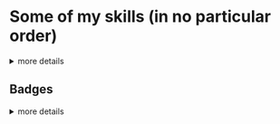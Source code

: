 <!--
**Jonadabe/Jonadabe** is a ✨ _special_ ✨ repository because its `README.md` (this file) appears on your GitHub profile.

Here are some ideas to get you started:

- 🔭 I’m currently working on ...
- 🌱 I’m currently learning ...
- 👯 I’m looking to collaborate on ...
- 🤔 I’m looking for help with ...
- 💬 Ask me about ...
- 📫 How to reach me: ...
- 😄 Pronouns: ...
- ⚡ Fun fact: ...

# 42lisboa.com

## C Piscine
<details>
	<summary>more details</summary>

![cosvaldo's 42 stats](https://badge42.vercel.app/api/v2/clal41ydp00350gmndds1fjrl/stats?cursusId=9&coalitionId=111)

<details>
	<summary>source</summary>

###### Thank you Jae Seo Kim https://github.com/JaeSeoKim/badge42

</details>

### C piscine Shell 00
![cosvaldo's 42 C Piscine Shell 00 Score](https://badge42.vercel.app/api/v2/clal41ydp00350gmndds1fjrl/project/2766611)

### C Piscine Shell 01
![cosvaldo's 42 C Piscine Shell 01 Score](https://badge42.vercel.app/api/v2/clal41ydp00350gmndds1fjrl/project/2766851)

### C Piscine C 00
![cosvaldo's 42 C Piscine C 01 Score](https://badge42.vercel.app/api/v2/clal41ydp00350gmndds1fjrl/project/2780076)

### C Piscine C 01
![cosvaldo's 42 C Piscine C 01 Score](https://badge42.vercel.app/api/v2/clal41ydp00350gmndds1fjrl/project/2780076)

### C Piscine C 02
![cosvaldo's 42 C Piscine C 02 Score](https://badge42.vercel.app/api/v2/clal41ydp00350gmndds1fjrl/project/2784731)

### C Piscine C 03
![cosvaldo's 42 C Piscine C 03 Score](https://badge42.vercel.app/api/v2/clal41ydp00350gmndds1fjrl/project/2793931)

### C Piscine C 04
![cosvaldo's 42 C Piscine C 04 Score](https://badge42.vercel.app/api/v2/clal41ydp00350gmndds1fjrl/project/2795539)

### C Piscine C 05
![cosvaldo's 42 C Piscine C 05 Score](https://badge42.vercel.app/api/v2/clal41ydp00350gmndds1fjrl/project/2803576)

### C Piscine C 06
![cosvaldo's 42 C Piscine C 06 Score](https://badge42.vercel.app/api/v2/clal41ydp00350gmndds1fjrl/project/2803575)

### C Piscine C 07
![cosvaldo's 42 C Piscine C 07 Score](https://badge42.vercel.app/api/v2/clal41ydp00350gmndds1fjrl/project/2806860)

### C Piscine C 08
![cosvaldo's 42 C Piscine C 08 Score](https://badge42.vercel.app/api/v2/clal41ydp00350gmndds1fjrl/project/2810649)

### C Piscine exams
<details>
	<summary>more details</summary>

#### C Piscine Exam 00
![cosvaldo's 42 C Piscine Exam 00 Score](https://badge42.vercel.app/api/v2/clal41ydp00350gmndds1fjrl/project/2771194)

#### C Piscine Exam 01
![cosvaldo's 42 C Piscine Exam 01 Score](https://badge42.vercel.app/api/v2/clal41ydp00350gmndds1fjrl/project/2784739)

#### C Piscine Exam 02
![cosvaldo's 42 C Piscine Exam 02 Score](https://badge42.vercel.app/api/v2/clal41ydp00350gmndds1fjrl/project/2798501)

#### C Piscine Final Exam
![cosvaldo's 42 C Piscine Final Exam Score](https://badge42.vercel.app/api/v2/clal41ydp00350gmndds1fjrl/project/2807253)

</details>

### C Piscine rushs
<details>
	<summary>more details</summary>

#### C Piscine Rush 00
![cosvaldo's 42 C Piscine Rush 00 Score](https://badge42.vercel.app/api/v2/clal41ydp00350gmndds1fjrl/project/2771196)

#### C Piscine Rush 01
![cosvaldo's 42 C Piscine Rush 01 Score](https://badge42.vercel.app/api/v2/clal41ydp00350gmndds1fjrl/project/2784753)

#### C Piscine Rush 02
![cosvaldo's 42 C Piscine Rush 02 Score](https://badge42.vercel.app/api/v2/clal41ydp00350gmndds1fjrl/project/2799794)

</details>
</details>

## 42 Cursus
<details>
	<summary>more details</summary>
  
![cosvaldo's 42 stats](https://badge42.vercel.app/api/v2/clal41ydp00350gmndds1fjrl/stats?cursusId=21&coalitionId=290)

<details>
	<summary>source</summary>

###### Thank you Jae Seo Kim https://github.com/JaeSeoKim/badge42

</details>

### Ring 0
<details>
	<summary>more details</summary>
        
#### 42 Libft
![cosvaldo's 42 Libft Score](https://badge42.vercel.app/api/v2/clal41ydp00350gmndds1fjrl/project/2848806)

</details>
    
### Ring 1
<details>
	<summary>more details</summary>

#### Born 2 be root
![cosvaldo's 42 Born2beroot Score](https://badge42.vercel.app/api/v2/clal41ydp00350gmndds1fjrl/project/2867590)

#### FT printf
![cosvaldo's 42 ft_printf Score](https://badge42.vercel.app/api/v2/clal41ydp00350gmndds1fjrl/project/2867592)

#### Get next line
![cosvaldo's 42 get_next_line Score](https://badge42.vercel.app/api/v2/clal41ydp00350gmndds1fjrl/project/2867593)

</details>

### Ring 2 (now)
<details>
	<summary>more details</summary>

#### Push swap
![cosvaldo's 42 push_swap Score](https://badge42.vercel.app/api/v2/clal41ydp00350gmndds1fjrl/project/3021595)

</details>
	
### Ring 3

### Ring 4

### Ring 5

### Ring 6

</details>
-->
<!-- <b>Installation Instructions</b> -->

# Some of my skills (in no particular order)
<details>
  <summary>more details</summary>

![Some of my skills](https://skillicons.dev/icons?i=ai,bash,bootstrap,c,cmake,css,discord,dart,flutter,git,github,html,linux,md,mysql,ps,pr,py,raspberrypi,regex,sketchup,vim,vscode,wordpress)

<details>
	<summary>source</summary>

###### Thanks to https://skillicons.dev

</details>

</details>

## Badges
<details>
	<summary>more details</summary>
	
[![Contributor Covenant](https://img.shields.io/badge/Contributor%20Covenant-2.1-4baaaa.svg)](CODE_OF_CONDUCT.md)

</details>

</details>
